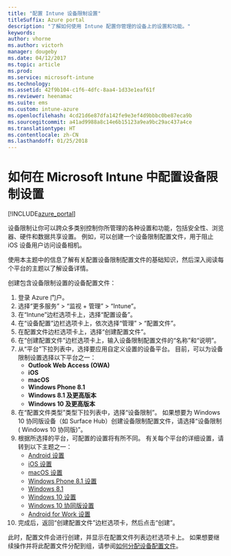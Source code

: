 ```yaml
---
title: "配置 Intune 设备限制设置"
titleSuffix: Azure portal
description: "了解如何使用 Intune 配置你管理的设备上的设置和功能。"
keywords: 
author: vhorne
ms.author: victorh
manager: dougeby
ms.date: 04/12/2017
ms.topic: article
ms.prod: 
ms.service: microsoft-intune
ms.technology: 
ms.assetid: 42f9b104-c1f6-4dfc-8aa4-1d33e1eaf61f
ms.reviewer: heenamac
ms.suite: ems
ms.custom: intune-azure
ms.openlocfilehash: 4cd21d6e87dfa142fe9e3ef4d9bbbc0be87eca9b
ms.sourcegitcommit: a41ad9988a8c14e6b15123a9ea9bc29ac437a4ce
ms.translationtype: HT
ms.contentlocale: zh-CN
ms.lasthandoff: 01/25/2018
---
```

# <a name="how-to-configure-device-restriction-settings-in-microsoft-intune"></a>如何在 Microsoft Intune 中配置设备限制设置

[!INCLUDE[azure_portal](./includes/azure_portal.md)]

设备限制让你可以跨众多类别控制你所管理的各种设置和功能，包括安全性、浏览器、硬件和数据共享设置。 例如，可以创建一个设备限制配置文件，用于阻止 iOS 设备用户访问设备相机。

使用本主题中的信息了解有关配置设备限制配置文件的基础知识，然后深入阅读每个平台的主题以了解设备详情。

创建包含设备限制设置的设备配置文件：

1. 登录 Azure 门户。
2. 选择“更多服务” > “监视 + 管理” > “Intune”。
3. 在“Intune”边栏选项卡上，选择“配置设备”。
2. 在“设备配置”边栏选项卡上，依次选择“管理” > “配置文件”。
3. 在配置文件边栏选项卡上，选择“创建配置文件”。
4. 在“创建配置文件”边栏选项卡上，输入设备限制配置文件的“名称”和“说明”。
5. 从“平台”下拉列表中，选择要应用自定义设置的设备平台。 目前，可以为设备限制设置选择以下平台之一：
    - **Outlook Web Access (OWA)**
    - **iOS**
    - **macOS**
    - **Windows Phone 8.1**
    - **Windows 8.1 及更高版本**
    - **Windows 10 及更高版本**
6. 在“配置文件类型”类型下拉列表中，选择“设备限制”。 如果想要为 Windows 10 协同版设备（如 Surface Hub）创建设备限制配置文件，请选择“设备限制( Windows 10 协同版)”。
7. 根据所选择的平台，可配置的设置将有所不同。 有关每个平台的详细设置，请转到以下主题之一：
    - [Android 设置](device-restrictions-android.md)
    - [iOS 设置](device-restrictions-ios.md)
    - [macOS 设置](device-restrictions-macos.md)
    - [Windows Phone 8.1 设置](device-restrictions-windows-phone-8-1.md)
    - [Windows 8.1](device-restrictions-windows-8-1.md)
    - [Windows 10 设置](device-restrictions-windows-10.md)
    - [Windows 10 协同版设置](device-restrictions-windows-10-teams.md)
    - [Android for Work 设置](device-restrictions-android-for-work.md)
8. 完成后，返回“创建配置文件”边栏选项卡，然后点击“创建”。

此时，配置文件会进行创建，并显示在配置文件列表边栏选项卡上。
如果想要继续操作并将此配置文件分配到组，请参阅[如何分配设备配置文件](device-profile-assign.md)。

<!--  Removing image as part of design review; retaining source until we known the disposition.

## Example of device restriction settings

In this high-level example, you'll create a device restriction policy that blocks the use of the built-in camera app on Android devices.

![How to disable the camera on Android devices](./media/disable-android-camera.png)

-->